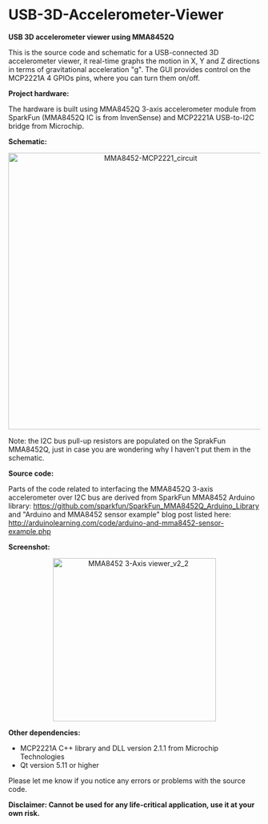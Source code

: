 # USB-3D-Accelerometer-Viewer
**USB 3D accelerometer viewer using MMA8452Q**

This is the source code and schematic for a USB-connected 3D accelerometer viewer, it real-time graphs the motion in X, Y and Z directions in terms of gravitational acceleration "g". The GUI provides control on the MCP2221A 4 GPIOs pins, where you can turn them on/off.

**Project hardware:**

The hardware is built using MMA8452Q 3-axis accelerometer module from SparkFun (MMA8452Q IC is from InvenSense) and MCP2221A USB-to-I2C bridge from Microchip. 

**Schematic:**

<p align="center"> <img width="553" alt="MMA8452-MCP2221_circuit" src="https://user-images.githubusercontent.com/8460504/62651860-c9eddb00-b90e-11e9-8e04-38fdca868ec6.png"> </p>

Note: the I2C bus pull-up resistors are populated on the SprakFun MMA8452Q, just in case you are wondering why I haven't put them in the schematic.

**Source code:**

Parts of the code related to interfacing the MMA8452Q 3-axis accelerometer over I2C bus are derived from SparkFun MMA8452 Arduino library: https://github.com/sparkfun/SparkFun_MMA8452Q_Arduino_Library
and "Arduino and MMA8452 sensor example" blog post listed here: http://arduinolearning.com/code/arduino-and-mma8452-sensor-example.php


**Screenshot:**

<p align="center"> <img width="326" alt="MMA8452 3-Axis viewer_v2_2" src="https://user-images.githubusercontent.com/8460504/62651842-be9aaf80-b90e-11e9-966e-6bb1a2da8496.png"> </p>

**Other dependencies:**
- MCP2221A C++ library and DLL version 2.1.1 from Microchip Technologies
- Qt version 5.11 or higher

Please let me know if you notice any errors or problems with the source code.

**Disclaimer: Cannot be used for any life-critical application, use it at your own risk.**
